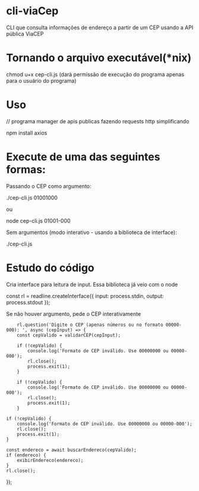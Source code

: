 # cli-viaCep
CLI que consulta informações de endereço a partir de um CEP usando a API pública ViaCEP

# Tornando o arquivo executável(*nix)

chmod u+x cep-cli.js (dará permissão de execução do programa apenas para o usuário do programa)

# Uso

// programa manager de apis publicas fazendo requests http simplificando

npm install axios

# Execute de uma das seguintes formas:

Passando o CEP como argumento:

./cep-cli.js 01001000

ou

node cep-cli.js 01001-000

Sem argumentos (modo interativo - usando a biblioteca de interface):

./cep-cli.js

# Estudo do código 

Cria interface para leitura de input. Essa biblioteca já veio com o node 
 
const rl = readline.createInterface({
    input: process.stdin,
    output: process.stdout
});

Se não houver argumento, pede o CEP interativamente

        rl.question('Digite o CEP (apenas números ou no formato 00000-000): ', async (cepInput) => {
        const cepValido = validarCEP(cepInput);

        if (!cepValido) {
            console.log('Formato de CEP inválido. Use 00000000 ou 00000-000');
            rl.close();
            process.exit(1);
        }

        if (!cepValido) {
            console.log('Formato de CEP inválido. Use 00000000 ou 00000-000');
            rl.close();
            process.exit(1);
        }

    if (!cepValido) {
        console.log('Formato de CEP inválido. Use 00000000 ou 00000-000');
        rl.close();
        process.exit(1);
    }

    const endereco = await buscarEndereco(cepValido);
    if (endereco) {
        exibirEndereco(endereco);
    }
    rl.close();
});
